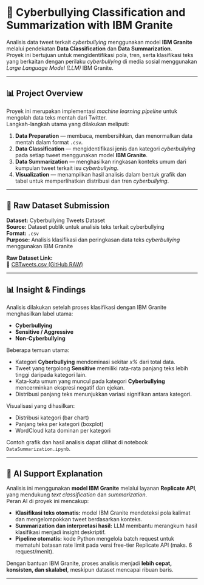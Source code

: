 # 🧠 Cyberbullying Classification and Summarization with IBM Granite  

Analisis data tweet terkait *cyberbullying* menggunakan model **IBM Granite** melalui pendekatan **Data Classification** dan **Data Summarization**.  
Proyek ini bertujuan untuk mengidentifikasi pola, tren, serta klasifikasi teks yang berkaitan dengan perilaku *cyberbullying* di media sosial menggunakan *Large Language Model (LLM)* IBM Granite.  

---

## 📊 Project Overview  
Proyek ini merupakan implementasi *machine learning pipeline* untuk mengolah data teks mentah dari Twitter.  
Langkah-langkah utama yang dilakukan meliputi:  
1. **Data Preparation** — membaca, membersihkan, dan menormalkan data mentah dalam format `.csv`.  
2. **Data Classification** — mengidentifikasi jenis dan kategori *cyberbullying* pada setiap tweet menggunakan model **IBM Granite**.  
3. **Data Summarization** — menghasilkan ringkasan konteks umum dari kumpulan tweet terkait isu *cyberbullying*.  
4. **Visualization** — menampilkan hasil analisis dalam bentuk grafik dan tabel untuk memperlihatkan distribusi dan tren *cyberbullying*.  

---

## 🧾 Raw Dataset Submission  
**Dataset:** Cyberbullying Tweets Dataset  
**Source:** Dataset publik untuk analisis teks terkait cyberbullying  
**Format:** `.csv`  
**Purpose:** Analisis klasifikasi dan peringkasan data teks *cyberbullying* menggunakan IBM Granite  

**Raw Dataset Link:**  
🔗 [CBTweets.csv (GitHub RAW)](https://github.com/AjiAthallah12/Analisis_Stunting_IBMGranite/raw/refs/heads/main/CBTweets.csv)

---

## 📊 Insight & Findings
Analisis dilakukan setelah proses klasifikasi dengan IBM Granite menghasilkan label utama:
- **Cyberbullying**
- **Sensitive / Aggressive**
- **Non-Cyberbullying**

Beberapa temuan utama:
- Kategori **Cyberbullying** mendominasi sekitar _x%_ dari total data.
- Tweet yang tergolong **Sensitive** memiliki rata-rata panjang teks lebih tinggi daripada kategori lain.
- Kata-kata umum yang muncul pada kategori **Cyberbullying** mencerminkan ekspresi negatif dan ejekan.
- Distribusi panjang teks menunjukkan variasi signifikan antara kategori.

Visualisasi yang dihasilkan:
- Distribusi kategori (bar chart)  
- Panjang teks per kategori (boxplot)  
- WordCloud kata dominan per kategori  

Contoh grafik dan hasil analisis dapat dilihat di notebook `DataSummarization.ipynb`.

---

## 🤖 AI Support Explanation
Analisis ini menggunakan **model IBM Granite** melalui layanan **Replicate API**, yang mendukung *text classification* dan *summarization*.  
Peran AI di proyek ini mencakup:
- **Klasifikasi teks otomatis:** model IBM Granite mendeteksi pola kalimat dan mengelompokkan tweet berdasarkan konteks.
- **Summarization dan interpretasi hasil:** LLM membantu merangkum hasil klasifikasi menjadi insight deskriptif.
- **Pipeline otomatis:** kode Python mengelola batch request untuk mematuhi batasan rate limit pada versi free-tier Replicate API (maks. 6 request/menit).

Dengan bantuan IBM Granite, proses analisis menjadi **lebih cepat, konsisten, dan skalabel**, meskipun dataset mencapai ribuan baris.

---
